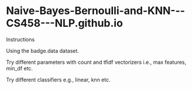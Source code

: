 # Naive-Bayes-Bernoulli-and-KNN---CS458---NLP.github.io

Instructions

  Using the badge.data dataset.
  
  Try different parameters with count and tfidf vectorizers i.e., max features, min_df etc.
  
  Try different classifiers e.g., linear, knn etc.
